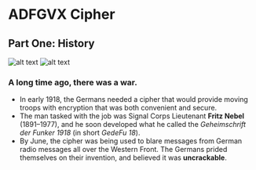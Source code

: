 # ADFGVX Cipher
## Part One: History
![alt text](http://idata.over-blog.com/2/21/11/03/Nebel.jpg "Fritz Nebel, The Creator")
![alt text](https://static-images.lpnt.fr/cd-cw1618/images/2016/12/20/6475173lpw-6475235-article-jpg_3972919_660x287.jpg "Georges Painvin, The Cracker")  



    
### A long time ago, there was a war.
+ In early 1918, the Germans needed a cipher that would provide moving troops with encryption that was both convenient and secure.
+ The man tasked with the job was Signal Corps Lieutenant **Fritz Nebel** (1891–1977), and he soon developed what he called the _Geheimschrift der Funker 1918_ (in short _GedeFu 18_).
+ By June, the cipher was being used to blare messages from German radio messages all over the Western Front. The Germans prided themselves on their invention, and believed it was **uncrackable**.

